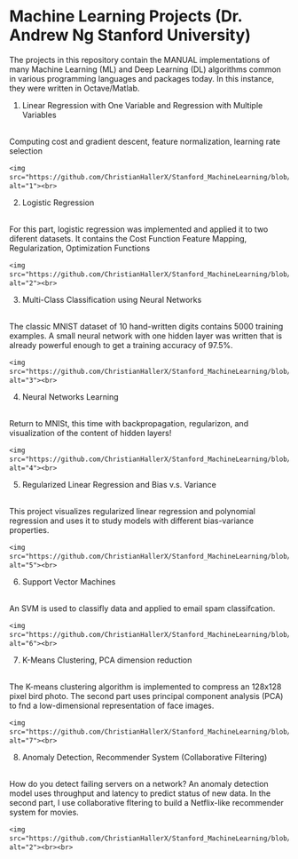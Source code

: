 # Machine Learning Projects (Dr. Andrew Ng Stanford University)

The projects in this repository contain the MANUAL implementations of many Machine Learning (ML) and Deep Learning (DL) algorithms common in various programming languages and packages today. In this instance, they were written in Octave/Matlab. 

 1. Linear Regression with One Variable and Regression with Multiple Variables
 <br>
    Computing cost and gradient descent, feature normalization, learning rate selection
    
    <img src="https://github.com/ChristianHallerX/Stanford_MachineLearning/blob/master/Exercise%201/1.png" alt="1"><br>
    
    
 2. Logistic Regression
 <br>
    For this part, logistic regression was implemented and applied it to two diferent datasets. It contains the Cost Function Feature Mapping, Regularization, Optimization Functions
    
    <img src="https://github.com/ChristianHallerX/Stanford_MachineLearning/blob/master/Exercise%202/2.png" alt="2"><br>
 
 
 3. Multi-Class Classification using Neural Networks
 <br>
    The classic MNIST dataset of 10 hand-written digits contains 5000 training examples. A small neural network with one hidden layer was written that is already powerful enough to get a training accuracy of 97.5%.
    
    <img src="https://github.com/ChristianHallerX/Stanford_MachineLearning/blob/master/Exercise%203/3.png" alt="3"><br>
 
 
 4. Neural Networks Learning
 <br>
    Return to MNISt, this time with backpropagation, regularizon, and visualization of the content of hidden layers!
    
    <img src="https://github.com/ChristianHallerX/Stanford_MachineLearning/blob/master/Exercise%204/4.png" alt="4"><br>


 5. Regularized Linear Regression and Bias v.s. Variance
 <br>
    This project visualizes regularized linear regression and polynomial regression and uses it to study models with different bias-variance properties.
    
    <img src="https://github.com/ChristianHallerX/Stanford_MachineLearning/blob/master/Exercise%205/5.png" alt="5"><br>
 
 
 6. Support Vector Machines
 <br>
    An SVM is used to classifly data and applied to email spam classifcation.
    
    <img src="https://github.com/ChristianHallerX/Stanford_MachineLearning/blob/master/Exercise%206/6.png" alt="6"><br>
 
 
 7. K-Means Clustering, PCA dimension reduction
 <br>
    The K-means clustering algorithm is implemented to compress an 128x128 pixel bird photo. The second part uses principal
component analysis (PCA) to fnd a low-dimensional representation of face images.

    <img src="https://github.com/ChristianHallerX/Stanford_MachineLearning/blob/master/Exercise%207/7.png" alt="7"><br>
    

 8. Anomaly Detection, Recommender System (Collaborative Filtering)
 <br>
    How do you detect failing servers on a network? An anomaly detection model uses throughput and latency to predict status of new data. In the second part, I use collaborative fltering to build a Netflix-like recommender system for movies.
    
    <img src="https://github.com/ChristianHallerX/Stanford_MachineLearning/blob/master/Exercise%208/8.png" alt="2"><br><br>
